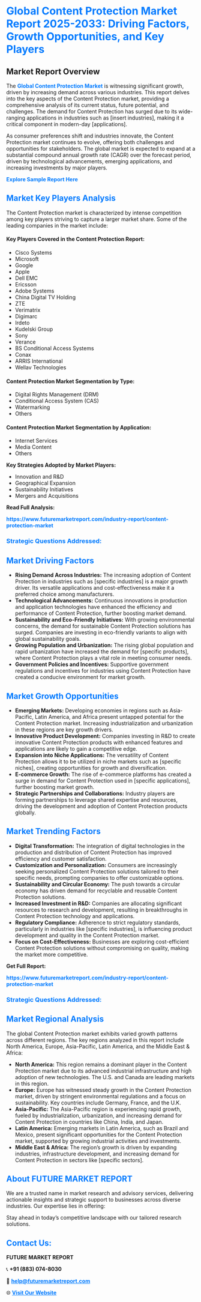 <h1 style="color: #007BFF;">Global Content Protection Market Report 2025-2033: Driving Factors, Growth Opportunities, and Key Players</h1>

<section id="overview">
<h2>Market Report Overview</h2>
<p>The <a href="https://www.futuremarketreport.com/industry-report/content-protection-market" style="color: #007BFF; text-decoration: none;"><strong>Global Content Protection Market</strong></a> is witnessing significant growth, driven by increasing demand across various industries. This report delves into the key aspects of the Content Protection market, providing a comprehensive analysis of its current status, future potential, and challenges. The demand for Content Protection has surged due to its wide-ranging applications in industries such as [insert industries], making it a critical component in modern-day [applications].</p>
<p>As consumer preferences shift and industries innovate, the Content Protection market continues to evolve, offering both challenges and opportunities for stakeholders. The global market is expected to expand at a substantial compound annual growth rate (CAGR) over the forecast period, driven by technological advancements, emerging applications, and increasing investments by major players.</p>
</section>

<section id="overview">
<p><a href="https://www.futuremarketreport.com/request-sample/reportId=51207" style="color: #007BFF; text-decoration: none;"><strong>Explore Sample Report Here</strong></a></p>
</section>

<section id="key-players">
<h2 style="color: #007BFF;">Market Key Players Analysis</h2>
<p>The Content Protection market is characterized by intense competition among key players striving to capture a larger market share. Some of the leading companies in the market include:</p>
<h4>Key Players Covered in the Content Protection Report:</h4>
<ul><li>Cisco Systems</li><li>Microsoft</li><li>Google</li><li>Apple</li><li>Dell EMC</li><li>Ericsson</li><li>Adobe Systems</li><li>China Digital TV Holding</li><li>ZTE</li><li>Verimatrix</li><li>Digimarc</li><li>Irdeto</li><li>Kudelski Group</li><li>Sony</li><li>Verance</li><li>BS Conditional Access Systems</li><li>Conax</li><li>ARRIS International</li><li>Wellav Technologies</li></ul>
<h4>Content Protection Market Segmentation by Type:</h4>
<ul><li>Digital Rights Management (DRM)</li><li>Conditional Access System (CAS)</li><li>Watermarking</li><li>Others</li></ul>

<h4>Content Protection Market Segmentation by Application:</h4>
<ul><li>Internet Services</li><li>Media Content</li><li>Others</li></ul>
<p><strong>Key Strategies Adopted by Market Players:</strong></p>
<ul>
<li>Innovation and R&D</li>
<li>Geographical Expansion</li>
<li>Sustainability Initiatives</li>
<li>Mergers and Acquisitions</li>
</ul>
</section>

<section>
<p><strong>Read Full Analysis: </strong></p><a href="https://www.futuremarketreport.com/industry-report/content-protection-market" style="color: #007BFF; text-decoration: none;"><strong>https://www.futuremarketreport.com/industry-report/content-protection-market</strong></a>
<h3 style="color: #007BFF;">Strategic Questions Addressed:</h3>
</section>

<section id="driving-factors">
<h2 style="color: #007BFF;">Market Driving Factors</h2>
<ul>
<li><strong>Rising Demand Across Industries:</strong> The increasing adoption of Content Protection in industries such as [specific industries] is a major growth driver. Its versatile applications and cost-effectiveness make it a preferred choice among manufacturers.</li>
<li><strong>Technological Advancements:</strong> Continuous innovations in production and application technologies have enhanced the efficiency and performance of Content Protection, further boosting market demand.</li>
<li><strong>Sustainability and Eco-Friendly Initiatives:</strong> With growing environmental concerns, the demand for sustainable Content Protection solutions has surged. Companies are investing in eco-friendly variants to align with global sustainability goals.</li>
<li><strong>Growing Population and Urbanization:</strong> The rising global population and rapid urbanization have increased the demand for [specific products], where Content Protection plays a vital role in meeting consumer needs.</li>
<li><strong>Government Policies and Incentives:</strong> Supportive government regulations and incentives for industries using Content Protection have created a conducive environment for market growth.</li>
</ul>
</section>

<section id="growth-opportunities">
<h2 style="color: #007BFF;">Market Growth Opportunities</h2>
<ul>
<li><strong>Emerging Markets:</strong> Developing economies in regions such as Asia-Pacific, Latin America, and Africa present untapped potential for the Content Protection market. Increasing industrialization and urbanization in these regions are key growth drivers.</li>
<li><strong>Innovative Product Development:</strong> Companies investing in R&D to create innovative Content Protection products with enhanced features and applications are likely to gain a competitive edge.</li>
<li><strong>Expansion into Niche Applications:</strong> The versatility of Content Protection allows it to be utilized in niche markets such as [specific niches], creating opportunities for growth and diversification.</li>
<li><strong>E-commerce Growth:</strong> The rise of e-commerce platforms has created a surge in demand for Content Protection used in [specific applications], further boosting market growth.</li>
<li><strong>Strategic Partnerships and Collaborations:</strong> Industry players are forming partnerships to leverage shared expertise and resources, driving the development and adoption of Content Protection products globally.</li>
</ul>
</section>

<section id="trending-factors">
<h2 style="color: #007BFF;">Market Trending Factors</h2>
<ul>
<li><strong>Digital Transformation:</strong> The integration of digital technologies in the production and distribution of Content Protection has improved efficiency and customer satisfaction.</li>
<li><strong>Customization and Personalization:</strong> Consumers are increasingly seeking personalized Content Protection solutions tailored to their specific needs, prompting companies to offer customizable options.</li>
<li><strong>Sustainability and Circular Economy:</strong> The push towards a circular economy has driven demand for recyclable and reusable Content Protection solutions.</li>
<li><strong>Increased Investment in R&D:</strong> Companies are allocating significant resources to research and development, resulting in breakthroughs in Content Protection technology and applications.</li>
<li><strong>Regulatory Compliance:</strong> Adherence to strict regulatory standards, particularly in industries like [specific industries], is influencing product development and quality in the Content Protection market.</li>
<li><strong>Focus on Cost-Effectiveness:</strong> Businesses are exploring cost-efficient Content Protection solutions without compromising on quality, making the market more competitive.</li>
</ul>
</section>

<section>
<p><strong>Get Full Report: </strong></p><a href="https://www.futuremarketreport.com/industry-report/content-protection-market" style="color: #007BFF; text-decoration: none;"><strong>https://www.futuremarketreport.com/industry-report/content-protection-market</strong></a>
<h3 style="color: #007BFF;">Strategic Questions Addressed:</h3>
</section>


<section id="regional-analysis">
<h2 style="color: #007BFF;">Market Regional Analysis</h2>
<p>The global Content Protection market exhibits varied growth patterns across different regions. The key regions analyzed in this report include North America, Europe, Asia-Pacific, Latin America, and the Middle East & Africa:</p>
<ul>
<li><strong>North America:</strong> This region remains a dominant player in the Content Protection market due to its advanced industrial infrastructure and high adoption of new technologies. The U.S. and Canada are leading markets in this region.</li>
<li><strong>Europe:</strong> Europe has witnessed steady growth in the Content Protection market, driven by stringent environmental regulations and a focus on sustainability. Key countries include Germany, France, and the U.K.</li>
<li><strong>Asia-Pacific:</strong> The Asia-Pacific region is experiencing rapid growth, fueled by industrialization, urbanization, and increasing demand for Content Protection in countries like China, India, and Japan.</li>
<li><strong>Latin America:</strong> Emerging markets in Latin America, such as Brazil and Mexico, present significant opportunities for the Content Protection market, supported by growing industrial activities and investments.</li>
<li><strong>Middle East & Africa:</strong> The region’s growth is driven by expanding industries, infrastructure development, and increasing demand for Content Protection in sectors like [specific sectors].</li>
</ul>
</section>

<footer>
<h2 style="color: #007BFF;">About FUTURE MARKET REPORT</h2>
<p>We are a trusted name in market research and advisory services, delivering actionable insights and strategic support to businesses across diverse industries. Our expertise lies in offering:</p>

<p>Stay ahead in today’s competitive landscape with our tailored research solutions.</p>

<h2 style="color: #007BFF;">Contact Us:</h2>
<p><strong>FUTURE MARKET REPORT</strong></p>
<p>📞 <strong>+91 (883) 074-8030</strong></p>
<p>📧 <strong><a href="mailto:help@futuremarketreport.com" style="color: #007BFF;">help@futuremarketreport.com</a></strong></p>
<p>🌐 <strong><a href="https://www.futuremarketreport.com/" style="color: #007BFF;">Visit Our Website</a></strong></p>
</footer>